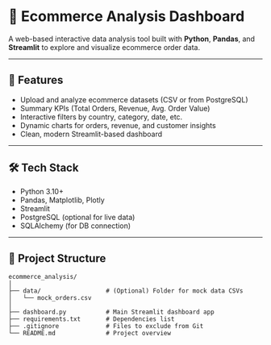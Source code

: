 # 🛒 Ecommerce Analysis Dashboard

A web-based interactive data analysis tool built with **Python**, **Pandas**, and **Streamlit** to explore and visualize ecommerce order data.

---

## 🚀 Features

- Upload and analyze ecommerce datasets (CSV or from PostgreSQL)
- Summary KPIs (Total Orders, Revenue, Avg. Order Value)
- Interactive filters by country, category, date, etc.
- Dynamic charts for orders, revenue, and customer insights
- Clean, modern Streamlit-based dashboard

---

## 🛠️ Tech Stack

- Python 3.10+
- Pandas, Matplotlib, Plotly
- Streamlit
- PostgreSQL (optional for live data)
- SQLAlchemy (for DB connection)

---

## 📂 Project Structure

```text
ecommerce_analysis/
│
├── data/                  # (Optional) Folder for mock data CSVs
│   └── mock_orders.csv
│
├── dashboard.py           # Main Streamlit dashboard app
├── requirements.txt       # Dependencies list
├── .gitignore             # Files to exclude from Git
└── README.md              # Project overview


